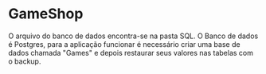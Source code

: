 # GameShop
O arquivo do banco de dados encontra-se na pasta SQL.
O Banco de dados é Postgres, para a aplicação funcionar
é necessário criar uma base de dados chamada "Games" e
depois restaurar seus valores nas tabelas com o backup.
